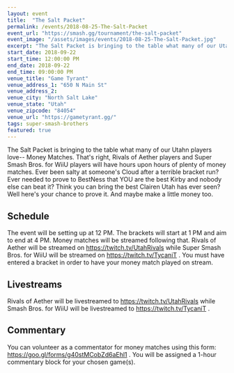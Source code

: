 ```yaml
---
layout: event
title:  "The Salt Packet"
permalink: /events/2018-08-25-The-Salt-Packet
event_url: "https://smash.gg/tournament/the-salt-packet"
event_image: "/assets/images/events/2018-08-25-The-Salt-Packet.jpg"
excerpt: "The Salt Packet is bringing to the table what many of our Utahn players love-- Money Matches. That's right, Rivals of Aether players and Super Smash Bros. for WiiU players will have hours upon hours of plenty of money matches. Ever been salty at someone's Cloud after a terrible bracket run? Ever needed to prove to BestNess that YOU are the best Kirby and nobody else can beat it? Think you can bring the best Clairen Utah has ever seen? Well here's your chance to prove it. And maybe make a little money too."
start_date: 2018-09-22
start_time: 12:00:00 PM
end_date: 2018-09-22
end_time: 09:00:00 PM
venue_title: "Game Tyrant"
venue_address_1: "650 N Main St"
venue_address_2:
venue_city: "North Salt Lake"
venue_state: "Utah"
venue_zipcode: "84054"
venue_url: "https://gametyrant.gg/"
tags: super-smash-brothers
featured: true
---
```


The Salt Packet is bringing to the table what many of our Utahn players love-- Money Matches. That's right, Rivals of Aether players and Super Smash Bros. for WiiU players will have hours upon hours of plenty of money matches. Ever been salty at someone's Cloud after a terrible bracket run? Ever needed to prove to BestNess that YOU are the best Kirby and nobody else can beat it? Think you can bring the best Clairen Utah has ever seen? Well here's your chance to prove it. And maybe make a little money too.

## Schedule
The event will be setting up at 12 PM. The brackets will start at 1 PM and aim to end at 4 PM. Money matches will be streamed following that. Rivals of Aether will be streamed on https://twitch.tv/UtahRivals while Super Smash Bros. for WiiU will be streamed on https://twitch.tv/TycaniT . You must have entered a bracket in order to have your money match played on stream.

## Livestreams
Rivals of Aether will be livestreamed to https://twitch.tv/UtahRivals while Smash Bros. for WiiU will be livestreamed to https://twitch.tv/TycaniT .

## Commentary
You can volunteer as a commentator for money matches using this form: https://goo.gl/forms/g40stMCobZd6aEhl1 . You will be assigned a 1-hour commentary block for your chosen game(s).